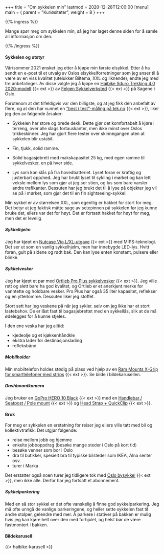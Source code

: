 +++
title = "Om sykkelen min"
lastmod = 2020-12-28T12:00:00
[menu]
main = { parent = "Kuriøsiteter", weight = 8 }
+++

{{% ingress %}}

Mange spør meg om sykkelen min, så jeg har laget denne siden for å samle all informasjon om den.

{{% /ingress %}}

#### Sykkelen og utstyr

Vår/sommer 2021 ønsket jeg etter å kjøpe min første elsykkel. Etter å ha sendt en e-post til
et utvalg av Oslos
elsykkelforretninger som jeg anser til å være av en viss kvalitet (utelukker Biltema, XXL
og liknende),
endte jeg med tre anbefalinger. Av disse valgte jeg å kjøpe en
[Haibike Sduro Trekking 4.0 2020-modell][haibike] {{< ext >}}
av [Felgen Sykkelverksted][felgen] {{< ext >}} på Sagene i Oslo.

Forutenom at det tilfeldigvis var den billigste, og at jeg fikk den anbefalt av flere, og
at den har vunnet en ["best i test"-måling på tek.no][tek.no] {{< ext >}},
liker jeg den av følgende årsaker:

- Sykkelen har store og brede dekk. Dette gjør det komfortabelt å kjøre i terreng, over alle slags
fortauskanter, men ikke minst over Oslos trikkeskinner. Jeg har gjort flere tester over
skinnegangen uten at sykkelen blir ustabil.

- Fin, tjukk, solid ramme.

- Solid bagasjebrett med makskapasitet 25 kg, med egen ramme til sykkelvesker, en på hver
side.

- Lys som kan slås på fra hovedbatteriet. Lyset foran er kraftig og justerbart opp/ned.
Jeg har brukt lyset til sykling i mørket og kan lett veksle mellom lys som gjør at jeg ser
stien, og lys som bare varsler andre trafikanter. Dessuten har jeg brukt det til å lyse på
objekter jeg vil se på i mørket, som gjør det til en fin sightseeing-sykkel.

Min sykkel er av størrelsen XXL, som egentlig er hakket for stort for meg. Det betyr at jeg
faktisk måtte sage av setepinnen på sykkelen før jeg kunne bruke det, ellers var det for høyt.
Det er fortsatt hakket for høyt for meg, men det er levelig.

##### Sykkelhjelm

Jeg har kjøpt en [Nutcase Vio L/XL-utgave][nutcase] {{< ext >}} med MIPS-teknologi.
Det ser ut som en vanlig sykkelhjelm, men har
innebygde LED-lys. Hvitt foran, gult på sidene og rødt bak. Den kan lyse enten konstant,
pulsere eller blinke.

##### Sykkelvesker

Jeg har kjøpt et par med [Ortlieb Pro Plus sykkelvesker][ortlieb] {{< ext >}}.
Jeg ville rett og slett bare ha god
kvalitet, og Ortlieb er et anerkjent merke for vanntette og holdbare vesker. Pro Plus har også
35 liter kapasitet, reflekser og en ytterlomme. Dessuten liker jeg stoffet.

Stort sett har jeg veskene på når jeg sykler. selv om jeg ikke har et stort lastebehov. De er
låst fast til bagasjebrettet med en sykkellås, slik at de må ødelegges for å kunne stjeles.

I den ene veska har jeg alltid:

- kjedeolje og et kjøkkenhåndkle
- ekstra lader for destinasjonslading
- refleksbånd

##### Mobilholder

Min mobiltelefon holdes stødig på plass ved hjelp av en
[Ram Mounts X-Grip for smarttelefoner med strips][rammount] {{< ext >}}. Se bilde i
bildekarusellen.

##### Dashboardkamera

Jeg bruker en [GoPro HERO 10 Black][gopro1] {{< ext >}} med en
[Handlebar / Seatpost / Pole mount][gopro2] {{< ext >}} og
[Head Strap + QuickClip][gopro3] {{< ext >}}.

#### Bruk

For meg er sykkelen en erstatning for reiser jeg ellers ville tatt med bil og kollektivtrafikk.
Det utgjør følgende:

- reise mellom jobb og hjemme
- enkelte jobboppdrag (besøke mange steder i Oslo på kort tid)
- besøke venner som bor i Oslo
- dra til butikker, spesielt bra til typiske bilsteder som IKEA, Alna senter osv.
- turer i Marka

Det erstatter også noen turer jeg tidligere tok med [Oslo bysykkel][oslobysykkel] {{< ext >}},
men ikke alle. Derfor har jeg fortsatt et abonnement.

##### Sykkelparkering

Med en så stor sykkel er det ofte vanskelig å finne god sykkelparkering.
Jeg må ofte unngå de vanlige parkeringene, og heller sette sykkelen fast til
andre stolper, gelendre med mer. Å parkere i stativer på bakken er mulig hvis jeg kan kjøre helt
over den med forhjulet, og helst bør de være fastmontert i bakken.

#### Bildekarusell

{{< haibike-karusell >}}

[haibike]: https://www.haibike.com/gb/en/electric-bikes/electric-trekking-bikes/sduro-trekking-40-gb1217?id=45315144
[felgen]: https://www.felgen.no
[tek.no]: https://www.tek.no/samletest/i/lA2Azy/elsykler-2020
[nutcase]: https://eu.nutcasehelmets.com/collections/vio/products/copy-of-vio-navy-w-mips-matte-light?variant=33104484696173
[ortlieb]: https://www.ortlieb.com/en_us/back-roller-pro-plus+F5252
[oslobysykkel]: https://oslobysykkel.no
[rammount]: https://www.rammount.com/part/RAP-460Z-UN7U
[gopro1]: https://gopro.com/en/us/shop/cameras/hero10-black/CHDHX-101-master.html?option-id=CHDRB-101-master
[gopro2]: https://gopro.com/en/us/shop/mounts-accessories/handlebar-seatpost-pole-mount/AGTSM-001.html
[gopro3]: https://gopro.com/en/us/shop/mounts-accessories/head-strap-plus-quickclip/ACHOM-001.html

